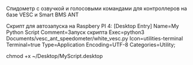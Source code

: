 Спидометр с озвучкой и голосовыми командами для контроллеров на базе VESC и Smart BMS ANT

Скрипт для автозапуска на Raspbery PI 4:
[Desktop Entry]
Name=My Python Script
Comment=Запуск скрипта
Exec=python3 Documents/vesc_ant_speedometer/white_vesc.py
Icon=utilities-terminal
Terminal=true
Type=Application
Encoding=UTF-8
Categories=Utility;


chmod +x ~/Desktop/MyScript.desktop
